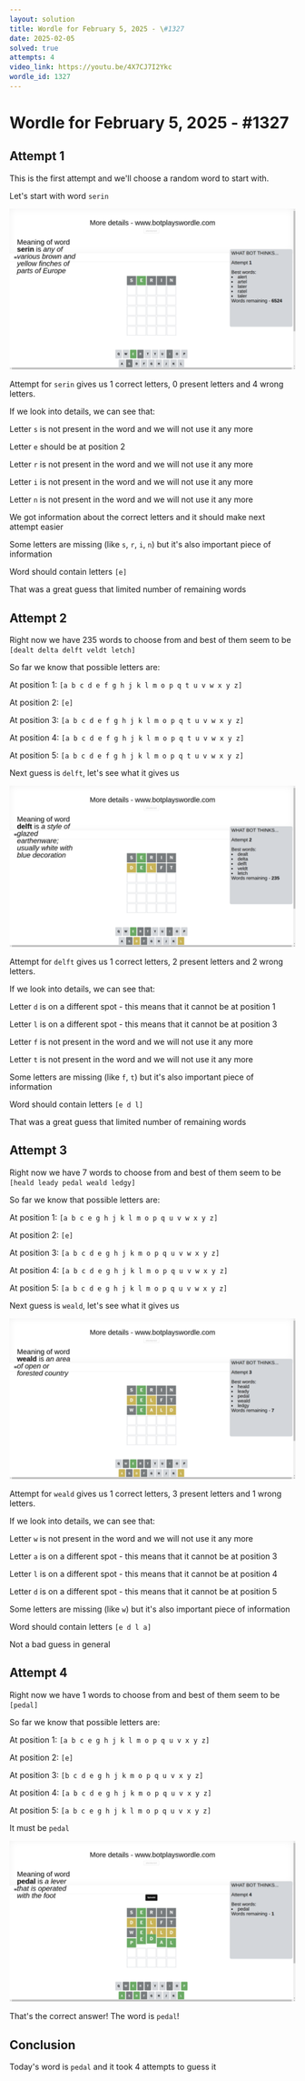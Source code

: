 ```yaml
---
layout: solution
title: Wordle for February 5, 2025 - \#1327
date: 2025-02-05
solved: true
attempts: 4
video_link: https://youtu.be/4X7CJ7I2Ykc
wordle_id: 1327
---
```


# Wordle for February 5, 2025 - \#1327

## Attempt 1

This is the first attempt and we'll choose a random word to start with.

Let's start with word `serin`

![Attempt 1](2025-02-05/attempt-1.png)

Attempt for `serin` gives us 1 correct letters, 0 present letters and 4 wrong letters.

If we look into details, we can see that:

Letter `s` is not present in the word and we will not use it any more

Letter `e` should be at position 2

Letter `r` is not present in the word and we will not use it any more

Letter `i` is not present in the word and we will not use it any more

Letter `n` is not present in the word and we will not use it any more

We got information about the correct letters and it should make next attempt easier

Some letters are missing (like `s`, `r`, `i`, `n`) but it's also important piece of information

Word should contain letters `[e]`

That was a great guess that limited number of remaining words



## Attempt 2

Right now we have 235 words to choose from and best of them seem to be `[dealt delta delft veldt letch]`

So far we know that possible letters are:

At position 1: `[a b c d e f g h j k l m o p q t u v w x y z]`

At position 2: `[e]`

At position 3: `[a b c d e f g h j k l m o p q t u v w x y z]`

At position 4: `[a b c d e f g h j k l m o p q t u v w x y z]`

At position 5: `[a b c d e f g h j k l m o p q t u v w x y z]`

Next guess is `delft`, let's see what it gives us

![Attempt 2](2025-02-05/attempt-2.png)

Attempt for `delft` gives us 1 correct letters, 2 present letters and 2 wrong letters.

If we look into details, we can see that:

Letter `d` is on a different spot - this means that it cannot be at position 1

Letter `l` is on a different spot - this means that it cannot be at position 3

Letter `f` is not present in the word and we will not use it any more

Letter `t` is not present in the word and we will not use it any more

Some letters are missing (like `f`, `t`) but it's also important piece of information

Word should contain letters `[e d l]`

That was a great guess that limited number of remaining words



## Attempt 3

Right now we have 7 words to choose from and best of them seem to be `[heald leady pedal weald ledgy]`

So far we know that possible letters are:

At position 1: `[a b c e g h j k l m o p q u v w x y z]`

At position 2: `[e]`

At position 3: `[a b c d e g h j k m o p q u v w x y z]`

At position 4: `[a b c d e g h j k l m o p q u v w x y z]`

At position 5: `[a b c d e g h j k l m o p q u v w x y z]`

Next guess is `weald`, let's see what it gives us

![Attempt 3](2025-02-05/attempt-3.png)

Attempt for `weald` gives us 1 correct letters, 3 present letters and 1 wrong letters.

If we look into details, we can see that:

Letter `w` is not present in the word and we will not use it any more

Letter `a` is on a different spot - this means that it cannot be at position 3

Letter `l` is on a different spot - this means that it cannot be at position 4

Letter `d` is on a different spot - this means that it cannot be at position 5

Some letters are missing (like `w`) but it's also important piece of information

Word should contain letters `[e d l a]`

Not a bad guess in general



## Attempt 4

Right now we have 1 words to choose from and best of them seem to be `[pedal]`

So far we know that possible letters are:

At position 1: `[a b c e g h j k l m o p q u v x y z]`

At position 2: `[e]`

At position 3: `[b c d e g h j k m o p q u v x y z]`

At position 4: `[a b c d e g h j k m o p q u v x y z]`

At position 5: `[a b c e g h j k l m o p q u v x y z]`

It must be `pedal`

![Attempt 4](2025-02-05/attempt-4.png)

That's the correct answer! The word is `pedal`!

## Conclusion

Today's word is `pedal` and it took 4 attempts to guess it

